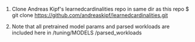 1. Clone Andreas Kipf's learnedcardinalities repo in same dir as this repo
$ git clone https://github.com/andreaskipf/learnedcardinalities.git

2. Note that all pretrained model params and parsed workloads are included here in /tuning/MODELS /parsed_workloads
